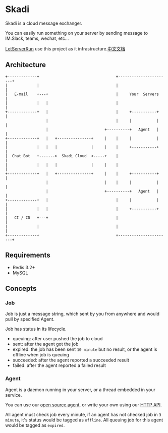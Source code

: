 # Skadi

Skadi is a cloud message exchanger.

You can easily run something on your server by sending message to IM.Slack, teams, wechat, etc...

[LetServerRun](https://letserver.run) use this project as it infrastructure.[中文文档](https://letserver.run/docs/)

## Architecture

```text
+-------------+                                  +-----------------------+
|             |                                  |                       |
|   E-mail    +---+                              |     Your  Servers     |
|             |   |                              |                       |
+-------------+   |                              |     +-----------+     |
                  |                              |     |           |     |
                  |                         +----------+   Agent   |     |
+-------------+   |   +---------------+     |    |     |           |     |
|             |   |   |               |     |    |     +-----------+     |
|  Chat Bot   +------->  Skadi Cloud  <-----+    |                       |
|             |   |   |               |     |    |                       |
+-------------+   |   +---------------+     |    |     +-----------+     |
                  |                         |    |     |           |     |
                  |                         +----------+   Agent   |     |
+-------------+   |                              |     |           |     |
|             |   |                              |     +-----------+     |
|   CI / CD   +---+                              |                       |
|             |                                  |                       |
+-------------+                                  +-----------------------+
```

## Requirements

* Redis 3.2+
* MySQL

## Concepts

### Job
Job is just a message string, which sent by you from anywhere and would pull by specified Agent.

Job has status in its lifecycle.
* queuing: after user pushed the job to cloud
* sent: after the agent got the job
* expired: the job has been sent `10 minute` but no result, or the agent is offline when job is queuing
* succeeded: after the agent reported a succeeded result
* failed: after the agent reported a failed result

### Agent
Agent is a daemon running in your server, or a thread embedded in your service.

You can use our [open source agent](https://github.com/hack-fan/skadi-agent-shell),
or write your own using our [HTTP API](https://letserver.run/ref/).

All agent must check job every minute, if an agent has not checked job in `3 minute`,
it's status would be tagged as `offline`. All queuing job for this agent would be tagged as `expired`.
